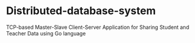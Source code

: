 # Distributed-database-system
TCP-based Master-Slave Client-Server Application for Sharing Student and Teacher Data using Go language 
